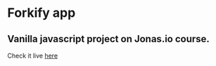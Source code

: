 # Forkify app

## Vanilla javascript project on Jonas.io course.

Check it live [here](https://vukjovanovic.github.io/forkify/)



